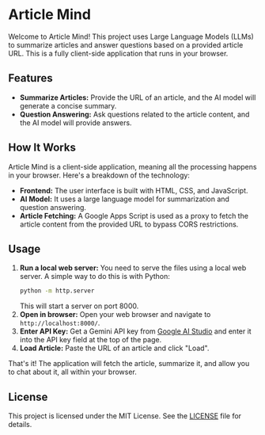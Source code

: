 # Article Mind

Welcome to Article Mind! This project uses Large Language Models (LLMs) to summarize articles and answer questions based on a provided article URL. This is a fully client-side application that runs in your browser.

## Features

- **Summarize Articles:** Provide the URL of an article, and the AI model will generate a concise summary.
- **Question Answering:** Ask questions related to the article content, and the AI model will provide answers.

## How It Works

Article Mind is a client-side application, meaning all the processing happens in your browser. Here's a breakdown of the technology:

- **Frontend:** The user interface is built with HTML, CSS, and JavaScript.
- **AI Model:** It uses a large language model for summarization and question answering.
- **Article Fetching:** A Google Apps Script is used as a proxy to fetch the article content from the provided URL to bypass CORS restrictions.

## Usage

1. **Run a local web server:** You need to serve the files using a local web server. A simple way to do this is with Python:
   ```bash
   python -m http.server
   ```
   This will start a server on port 8000.
2. **Open in browser:** Open your web browser and navigate to `http://localhost:8000/`.
3. **Enter API Key:** Get a Gemini API key from [Google AI Studio](https://makersuite.google.com/app/apikey) and enter it into the API key field at the top of the page.
4. **Load Article:** Paste the URL of an article and click "Load".

That's it! The application will fetch the article, summarize it, and allow you to chat about it, all within your browser.

## License

This project is licensed under the MIT License. See the [LICENSE](LICENSE) file for details.
